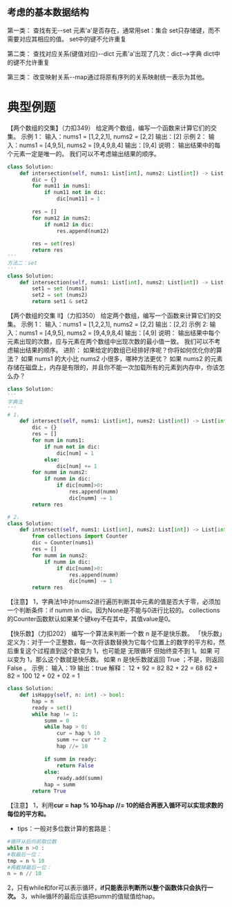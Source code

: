 ## 考虑的基本数据结构
第一类： 查找有无--set 
元素'a'是否存在，通常用set：集合 
set只存储键，而不需要对应其相应的值。 
set中的键不允许重复

第二类： 查找对应关系(键值对应)--dict 
元素'a'出现了几次：dict-->字典 
dict中的键不允许重复

第三类： 改变映射关系--map通过将原有序列的关系映射统一表示为其他。
# 典型例题
【两个数组的交集】（力扣349） 
给定两个数组，编写一个函数来计算它们的交集。 示例 1： 输入：nums1 = [1,2,2,1], nums2 = [2,2] 输出：[2] 示例 2： 输入：nums1 = [4,9,5], nums2 = [9,4,9,8,4] 输出：[9,4] 说明： 输出结果中的每个元素一定是唯一的。 我们可以不考虑输出结果的顺序。
```python
class Solution:
    def intersection(self, nums1: List[int], nums2: List[int]) -> List[int]:
        dic = {}
        for num11 in nums1:
            if num11 not in dic:
                dic[num11] = 1
        
        res = []
        for num12 in nums2:
            if num12 in dic:
                res.append(num12)
        
        res = set(res)
        return res
'''
方法二：set
'''
class Solution:
    def intersection(self, nums1: List[int], nums2: List[int]) -> List[int]:
        set1 = set (nums1)
        set2 = set (nums2)
        return set1 & set2
```
【两个数组的交集 II】（力扣350）
给定两个数组，编写一个函数来计算它们的交集。
示例 1：
输入：nums1 = [1,2,2,1], nums2 = [2,2]
输出：[2,2]
示例 2:
输入：nums1 = [4,9,5], nums2 = [9,4,9,8,4]
输出：[4,9]
说明：
输出结果中每个元素出现的次数，应与元素在两个数组中出现次数的最小值一致。
我们可以不考虑输出结果的顺序。
进阶：
如果给定的数组已经排好序呢？你将如何优化你的算法？
如果 nums1 的大小比 nums2 小很多，哪种方法更优？
如果 nums2 的元素存储在磁盘上，内存是有限的，并且你不能一次加载所有的元素到内存中，你该怎么办？
```python
class Solution:
'''
字典法
'''
# 1，
    def intersect(self, nums1: List[int], nums2: List[int]) -> List[int]:
        dic = {}
        res = []
        for num in nums1:
            if num not in dic:
                dic[num] = 1
            else:
                dic[num] += 1
        for numm in nums2:
            if numm in dic:
                if dic[numm]>0:
                    res.append(numm) 
                    dic[numm] -= 1
        return res 

# 2，
class Solution:
    def intersect(self, nums1: List[int], nums2: List[int]) -> List[int]:
        from collections import Counter
        dic = Counter(nums1)
        res = []
        for numm in nums2:
            if numm in dic:
                if dic[numm]>0:
                    res.append(numm)
                    dic[numm] -= 1
        return res
```
【注意】
1，字典法1中对nums2进行遍历判断其中元素的值是否大于零，必须加一个判断条件：if numm in dic。因为None是不能与0进行比较的。
collections的Counter函数默认如果某个键key不在其中，其值value是0。

【快乐数】（力扣202）
编写一个算法来判断一个数 n 是不是快乐数。
「快乐数」定义为：对于一个正整数，每一次将该数替换为它每个位置上的数字的平方和，然后重复这个过程直到这个数变为 1，也可能是 无限循环 但始终变不到 1。如果 可以变为  1，那么这个数就是快乐数。
如果 n 是快乐数就返回 True ；不是，则返回 False 。
示例：
输入：19
输出：true
解释：
12 + 92 = 82
82 + 22 = 68
62 + 82 = 100
12 + 02 + 02 = 1
```python
class Solution:
    def isHappy(self, n: int) -> bool:
        hap = n
        ready = set()
        while hap != 1:
            summ = 0
            while hap > 0:
                cur = hap % 10
                summ += cur ** 2
                hap //= 10
            
            if summ in ready:
                return False
            else:
                ready.add(summ)
            hap = summ
        return True
```
【注意】
1，利用**cur = hap % 10与hap //= 10的结合再嵌入循环可以实现求数的每位的平方和。**
- tips：一般对多位数计算的套路是：
```python
#循环从后向前取位数
while n >0 :
#取最后一位： 
tmp = n % 10
#再截掉最后一位：
n = n // 10
```
2，只有while和for可以表示循环，**if只能表示判断所以整个函数体只会执行一次。**
3，while循环的最后应该把summ的值赋值给hap。